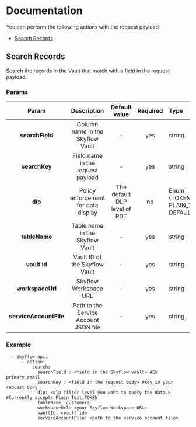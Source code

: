 # Documentation 

You can perform the following actions with the request payload:

* [Search Records](#search-records)

## Search Records

Search the records in the Vault that match with a field in the request payload.

### Params


|  Param   | Description | Default value| Required | Type
:---: | :---: | :---: | :---: | :---|
**searchField**| Column name in the Skyflow Vault | - | yes | string
**searchKey**| Field name in the request payload | - | yes | string
**dlp** | Policy enforcement for data display | The default DLP level of PDT| no | Enum {TOKEN, PLAIN_TEXT, DEFAULT}
**tableName**|  Table name in the Skyflow Vault | - | yes | string
**vault id**| Vault ID of the Skyflow Vault| - | yes | string
**workspaceUrl** | Skyflow Workspace URL| - | yes | string
**serviceAccountFile** | Path to the Service Account JSON file| - | yes | string

### Example

```
  - skyflow-api:
      - action:
          search: 
            searchField : <field in the Skyflow vault> #Ex primary_email
            searchKey : <field in the request body> #key in your request body
            dlp: <dlp filter level you want to query the data.> #Currently accepts Plain_Text,TOKEN
            tableName: customers
            workspaceUrl: <your Skyflow Workspace URL> 
            vaultId: <vault id>
            serviceAccountFile: <path to the service account file>
```